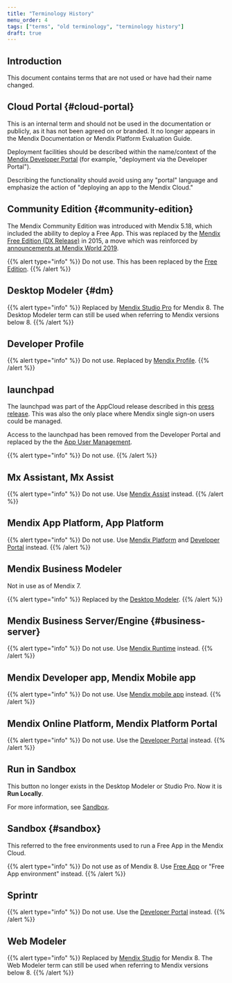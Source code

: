 ```yaml
---
title: "Terminology History"
menu_order: 4
tags: ["terms", "old terminology", "terminology history"]
draft: true
---
```


## Introduction

This document contains terms that are not used or have had their name changed.

## Cloud Portal {#cloud-portal}

This is an internal term and should not be used in the documentation or publicly, as it has not been agreed on or branded. It no longer appears in the Mendix Documentation or Mendix Platform Evaluation Guide.

Deployment facilities should be described within the name/context of the [Mendix Developer Portal](main-product-names##devportal) (for example, "deployment via the Developer Portal"). 

Describing the functionality should avoid using any "portal" language and emphasize the action of "deploying an app to the Mendix Cloud."

<!---
Two paragraphs above can also be considered guidelines, but are not included into note boxes. I think big sentences are easier to read when they are written in a paragraph and are not in a note.
-->

## Community Edition {#community-edition}

The Mendix Community Edition was introduced with Mendix 5.18, which included the ability to deploy a Free App. This was replaced by the [Mendix Free Edition (DX Release)](https://www.mendix.com/blog/powering-continuous-innovation-with-the-mendix-free-edition/) in 2015, a move which was reinforced by [announcements at Mendix World 2019](https://www.mendix.com/blog/a-3-step-leap-into-your-digital-future-highlights-from-mendix-world/).

{{% alert type="info" %}}
Do not use. This has been replaced by the [Free Edition](other-terms#free-edition).
{{% /alert %}}

## Desktop Modeler {#dm}

{{% alert type="info" %}}
Replaced by [Mendix Studio Pro](main-product-names#pro) for Mendix 8. The Desktop Modeler term can still be used when referring to Mendix versions below 8. 
{{% /alert %}}

## Developer Profile

{{% alert type="info" %}}
Do not use. Replaced by [Mendix Profile](other-terms#profile).
{{% /alert %}}

## launchpad

The launchpad was part of the AppCloud release described in this [press release](https://www.mendix.com/press/new-mendix-appcloud/). This was also the only place where Mendix single sign-on users could be managed.

Access to the launchpad has been removed from the Developer Portal and replaced by the the [App User Management](/developerportal/settings/general-settings#managing-app-users).

{{% alert type="info" %}}
Do not use.
{{% /alert %}}

## Mx Assistant, Mx Assist

{{% alert type="info" %}}
Do not use. Use [Mendix Assist](other-terms#mendix-assist) instead.
{{% /alert %}}

## Mendix App Platform, App Platform

{{% alert type="info" %}}
Do not use. Use [Mendix Platform](main-product-names#platform) and [Developer Portal](main-product-names#devportal) instead.
{{% /alert %}}

## Mendix Business Modeler 

Not in use as of Mendix 7. 

{{% alert type="info" %}}
Replaced by the [Desktop Modeler](#dm).
{{% /alert %}}

## Mendix Business Server/Engine {#business-server}

{{% alert type="info" %}}
Do not use. Use [Mendix Runtime](other-terms#runtime) instead.
{{% /alert %}}

## Mendix Developer app, Mendix Mobile app

{{% alert type="info" %}}
Do not use. Use [Mendix mobile app](other-terms#mendix-mobile-app) instead.
{{% /alert %}}

## Mendix Online Platform, Mendix Platform Portal

{{% alert type="info" %}}
Do not use. Use the [Developer Portal](main-product-names#devportal) instead.
{{% /alert %}}

## Run in Sandbox

This button no longer exists in the Desktop Modeler or Studio Pro. Now it is **Run Locally**.

For more information, see [Sandbox](#sandbox).

## Sandbox {#sandbox}

This referred to the free environments used to run a Free App in the Mendix Cloud.

{{% alert type="info" %}}
Do not use as of Mendix 8. Use [Free App](other-terms#free-app) or "Free App environment" instead.
{{% /alert %}}

## Sprintr

{{% alert type="info" %}}
Do not use. Use the [Developer Portal](main-product-names#devportal) instead.
{{% /alert %}}

## Web Modeler

{{% alert type="info" %}}
Replaced by [Mendix Studio](main-product-names#studio) for Mendix 8. The Web Modeler term can still be used when referring to Mendix versions below 8. 
{{% /alert %}}